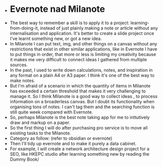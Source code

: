 - # Evernote nad Milanote
- The best way to remember a skill is to apply it to a project: learning-from-doing-it, instead of just plainly making a note or article without any internalisation and application. It's better to create a slide project once I've learnt something new, or got a new idea.
- In Milanote I can put text, img, and other things on a canvas without any restrictions that exist in other similar applications, like in Evernote I have to put things in order, that more or less is limiting my creativity because it makes me very difficult to connect ideas I gathered from multiple sources.
- In the past, I used to write down calculations, notes, and inspiration in any format on a plain A4 or A3 paper. I think it's one of the best way to make notes.
- But I'm afraid of a scenario in which the quantity of items in Milanote has exceeded a certain threshold that makes it very challenging to manage it. So I think Milanote is a good way to collect ideas , to process information on a broaderless canvas. But I doubt its functionality when organising tons of notes. I can't tag them and the searching function is still quite week compared with Evernote.
- So, perhaps Milanote is the best note taking app for me to inttutively draw and markup on a paper.
- So the first thing I will do after purchasing pro service is to move all existing tasks to the Milanote.
- Category as follow: (refer to obsidian or evernote)
- Then I'll tidy up evernote and to make it purely a data cabinet.
- For example, I will create a network architecture design project for a SEO, like HKEPC studio after learning something new by reading the Dummy Book/